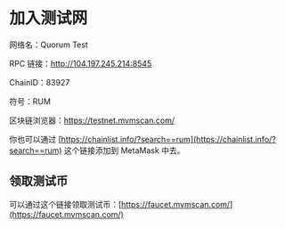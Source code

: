 # 加入测试网

网络名：Quorum Test

RPC 链接：http://104.197.245.214:8545

ChainID：83927

符号：RUM

区块链浏览器：https://testnet.mvmscan.com/

你也可以通过 [https://chainlist.info/?search==rum](https://chainlist.info/?search==rum) 这个链接添加到 MetaMask 中去。

## 领取测试币

可以通过这个链接领取测试币：[https://faucet.mvmscan.com/](https://faucet.mvmscan.com/)
